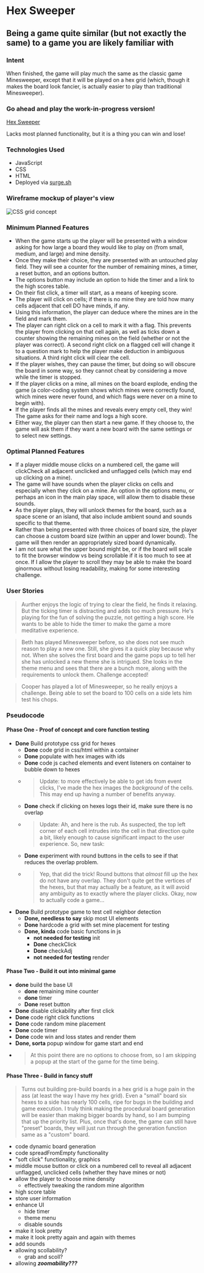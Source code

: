 # Hex Sweeper

## Being a game quite similar (but not exactly the same) to a game you are likely familiar with

### Intent

When finished, the game will play much the same as the classic game Minesweeper, except that it will be played on a hex grid (which, though it makes the board look fancier, is actually easier to play than traditional Minesweeper).

### Go ahead and play the work-in-progress version!

[Hex Sweeper](hex-sweeper.surge.sh)

Lacks most planned functionality, but it is a thing you can win and lose!


### Technologies Used

- JavaScript
- CSS
- HTML
- Deployed via [surge.sh](surge.sh)

### Wireframe mockup of player's view

![CSS grid concept](https://i.imgur.com/x86Sp3M.png)

### Minimum Planned Features

- When the game starts up the player will be presented with a window asking for how large a board they would like to play on (from small, medium, and large) and mine density.
- Once they make their choice, they are presented with an untouched play field. They will see a counter for the number of remaining mines, a timer, a reset button, and an options button.
- The options button may include an option to hide the timer and a link to the high scores table.
- On their fist click, a timer will start, as a means of keeping score.
- The player will click on cells; if there is no mine they are told how many cells adjacent that cell DO have minds, if any.
- Using this information, the player can deduce where the mines are in the field and mark them.
- The player can right click on a cell to mark it with a flag. This prevents the player from clicking on that cell again, as well as ticks down a counter showing the remaining mines on the field (whether or not the player was correct). A second right click on a flagged cell will change it to a question mark to help the player make deduction in ambiguous situations. A third right click will clear the cell.
- If the player wishes, they can pause the timer, but doing so will obscure the board in some way, so they cannot cheat by considering a move while the timer is stopped.
- If the player clicks on a mine, all mines on the board explode, ending the game (a color-coding system shows which mines were correctly found, which mines were never found, and which flags were never on a mine to begin with).
- If the player finds all the mines and reveals every empty cell, they win! The game asks for their name and logs a high score.
- Either way, the player can then start a new game. If they choose to, the game will ask them if they want a new board with the same settings or to select new settings.

### Optimal Planned Features

- If a player middle mouse clicks on a numbered cell, the game will clickCheck all adjacent unclicked and unflagged cells (which may end up clicking on a mine).
- The game will have sounds when the player clicks on cells and especially when they click on a mine. An option in the options menu, or perhaps an icon in the main play space, will allow them to disable these sounds.
- As the player plays, they will unlock themes for the board, such as a space scene or an island, that also include ambient sound and sounds specific to that theme.
- Rather than being presented with three choices of board size, the player can choose a custom board size (within an upper and lower bound). The game will then render an appropriately sized board dynamically.
- I am not sure what the upper bound might be, or if the board will scale to fit the browser window vs being scrollable if it is too much to see at once. If I allow the player to scroll they may be able to make the board ginormous without losing readability, making for some interesting challenge.

### User Stories

>Aurther enjoys the logic of trying to clear the field, he finds it relaxing. But the ticking timer is distracting and adds too much pressure. He's playing for the fun of solving the puzzle, not getting a high score. He wants to be able to hide the timer to make the game a more meditative experience.

>Beth has played Minesweeper before, so she does not see much reason to play a new one. Still, she gives it a quick play because why not. When she solves the first board and the game pops up to tell her she has unlocked a new theme she is intrigued. She looks in the theme menu and sees that there are a bunch more, along with the requirements to unlock them. Challenge accepted!

>Cooper has played a lot of Minesweeper, so he really enjoys a challenge. Being able to set the board to 100 cells on a side lets him test his chops.

### Pseudocode

#### Phase One - Proof of concept and core function testing

- **Done** Build prototype css grid for hexes
  - **Done** code grid in css/html within a container
  - **Done** populate with hex images with ids
  - **Done** code js cached elements and event listeners on container to bubble down to hexes
  - >Update: to more effectively be able to get ids from event clicks, I've made the hex images the *background* of the cells. This may end up having a number of benefits anyway.
  - **Done** check if clicking on hexes logs their id, make sure there is no overlap
  - >Update: Ah, and here is the rub. As suspected, the top left corner of each cell intrudes into the cell in that direction quite a bit, likely enough to cause significant impact to the user experience. So, new task:
  - **Done** experiment with round buttons in the cells to see if that reduces the overlap problem.
  - > Yep, that did the trick! Round buttons that *almost* fill up the hex do not have any overlap. They don't quite get the vertices of the hexes, but that may actually be a feature, as it will avoid any ambiguity as to exactly where the player clicks. Okay, now to actually code a game...
- **Done** Build prototype game to test cell neighbor detection
  - **Done, needless to say** skip most UI elements
  - **Done** hardcode a grid with set mine placement for testing
  - **Done, kinda** code basic functions in js
    - **not needed for testing** init
    - **Done** checkClick
    - **Done** checkAdj
    - **not needed for testing** render

#### Phase Two - Build it out into minimal game

- **done** build the base UI
  - **done** remaining mine counter
  - **done** timer
  - **Done** reset button
- **Done** disable clickability after first click
- **Done** code right click functions
- **Done** code random mine placement
- **Done** code timer
- **Done** code win and loss states and render them
- **Done, sorta** popup window for game start and end
- > At this point there are no options to choose from, so I am skipping a popup at the start of the game for the time being.

#### Phase Three - Build in fancy stuff

> Turns out building pre-build boards in a hex grid is a huge pain in the ass (at least the way I have my hex grid). Even a "small" board six hexes to a side has nearly 100 cells, ripe for bugs in the building and game execution. I truly think making the procedural board generation will be easier than making bigger boards by hand, so I am bumping that up the priority list. Plus, once that's done, the game can still have "preset" boards, they will just run through the generation function same as a "custom" board.

- code dynamic board generation
- code spreadFromEmpty functionality
- "soft click" functionality, graphics
- middle mouse button or click on a numbered cell to reveal all adjacent unflagged, unclicked cells (whether they have mines or not)
- allow the player to choose mine density
  - effectively tweaking the random mine algorithm
- high score table
- store user information
- enhance UI
  - hide timer
  - theme menu
  - disable sounds
- make it look pretty
- make it look pretty again and again with themes
- add sounds
- allowing scollability?
  - grab and scoll?
- allowing **_zoomability???_**